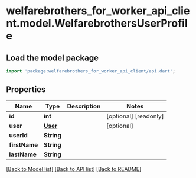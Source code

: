 # welfarebrothers_for_worker_api_client.model.WelfarebrothersUserProfile

## Load the model package
```dart
import 'package:welfarebrothers_for_worker_api_client/api.dart';
```

## Properties
Name | Type | Description | Notes
------------ | ------------- | ------------- | -------------
**id** | **int** |  | [optional] [readonly] 
**user** | [**User**](User.md) |  | [optional] 
**userId** | **String** |  | 
**firstName** | **String** |  | 
**lastName** | **String** |  | 

[[Back to Model list]](../README.md#documentation-for-models) [[Back to API list]](../README.md#documentation-for-api-endpoints) [[Back to README]](../README.md)


